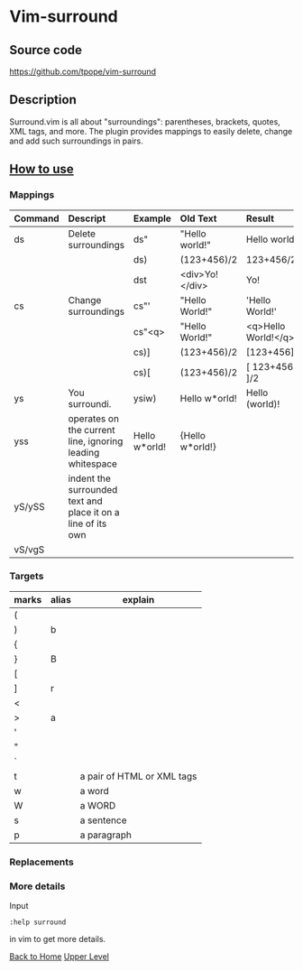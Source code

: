 # Vim-surround
## Source code
https://github.com/tpope/vim-surround
## Description
Surround.vim is all about "surroundings": parentheses, brackets, quotes, XML tags, and more. The plugin provides mappings to easily delete, change and add such surroundings in pairs.
## [How to use](https://github.com/tpope/vim-surround)

### Mappings

|Command|Descript|Example|Old Text|Result|
|:------|:-------|:------|:-------|:-----|
|ds|Delete surroundings|ds"|"Hello world!"|Hello world!|
|  |                   |ds)|(123+456)/2|123+456/2|
|  |                   |dst|\<div\>Yo!\</div\>|Yo!|
|cs|Change surroundings|cs"'|"Hello World!"|'Hello World!'|
|  |                   |cs"\<q\>|"Hello World!"|\<q\>Hello World!\</q\>|
|  |                   |cs)]|(123+456)/2|[123+456]/2|
|  |                   |cs)[|(123+456)/2|[ 123+456 ]/2|
|ys|You surroundi.|ysiw)|Hello w\*orld!|Hello (world)!|
|yss|operates on the current line, ignoring leading whitespace|    Hello w\*orld!|    {Hello w\*orld!}
|yS/ySS|indent the surrounded text and place it on a line of its own|
|vS/vgS|

### Targets
|marks|alias|explain|
|-----|-----|-------|
|(|
|)|b|
|{|
|}|B|
|[|
|]|r
|<|
|>|a|
|'|
|"|
|\`|
|t| |a pair of HTML or XML tags|
|w| |a word|
|W| |a WORD|
|s| |a sentence|
|p| |a paragraph|

### Replacements

### More details
Input 
````
:help surround
````
in vim to get more details.

[Back to Home](https://husthed.github.io) [Upper Level](/Vim/vim)
